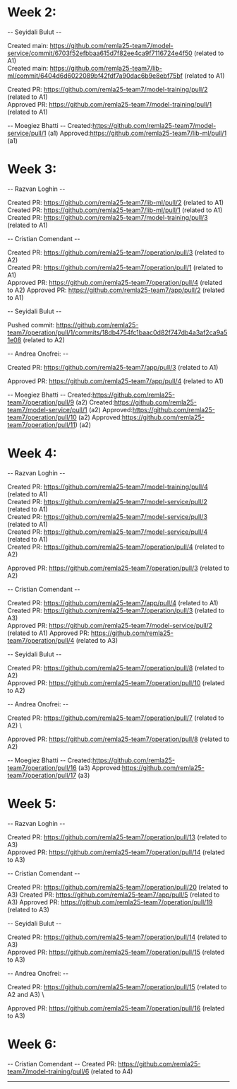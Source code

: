 # Week 2:

-- Seyidali Bulut --

Created main: https://github.com/remla25-team7/model-service/commit/6703f52efbbaa615d7f82ee4ca9f7116724e4f50 (related to A1) \
Created main: https://github.com/remla25-team7/lib-ml/commit/6404d6d6022089bf42fdf7a90dac6b9e8ebf75bf (related to A1)

Created PR: https://github.com/remla25-team7/model-training/pull/2 (related to A1) \
Approved PR: https://github.com/remla25-team7/model-training/pull/1 (related to A1)

-- Moegiez Bhatti --
Created:https://github.com/remla25-team7/model-service/pull/1 (a1)
Approved:https://github.com/remla25-team7/lib-ml/pull/1 (a1)

# Week 3:

-- Razvan Loghin --

Created PR: https://github.com/remla25-team7/lib-ml/pull/2 (related to A1) \
Created PR: https://github.com/remla25-team7/lib-ml/pull/1 (related to A1) \
Created PR: https://github.com/remla25-team7/model-training/pull/3 (related to A1)

-- Cristian Comendant --

Created PR: https://github.com/remla25-team7/operation/pull/3 (related to A2) \
Created PR: https://github.com/remla25-team7/operation/pull/1 (related to A1) \
Approved PR: https://github.com/remla25-team7/operation/pull/4 (related to A2)
Approved PR: https://github.com/remla25-team7/app/pull/2 (related to A1)

-- Seyidali Bulut --

Pushed commit: https://github.com/remla25-team7/operation/pull/1/commits/18db4754fc1baac0d82f747db4a3af2ca9a51e08 (related to A2)

-- Andrea Onofrei: --

Created PR: https://github.com/remla25-team7/app/pull/3 (related to A1)

Approved PR: https://github.com/remla25-team7/app/pull/4 (related to A1)

-- Moegiez Bhatti --
Created:https://github.com/remla25-team7/operation/pull/9 (a2)
Created:https://github.com/remla25-team7/model-service/pull/1 (a2)
Approved:https://github.com/remla25-team7/operation/pull/10 (a2)
Approved:https://github.com/remla25-team7/operation/pull/11) (a2)

# Week 4:

-- Razvan Loghin --

Created PR: https://github.com/remla25-team7/model-training/pull/4 (related to A1) \
Created PR: https://github.com/remla25-team7/model-service/pull/2 (related to A1) \
Created PR: https://github.com/remla25-team7/model-service/pull/3 (related to A1) \
Created PR: https://github.com/remla25-team7/model-service/pull/4 (related to A1) \
Created PR: https://github.com/remla25-team7/operation/pull/4 (related to A2)

Approved PR: https://github.com/remla25-team7/operation/pull/3 (related to A2)

-- Cristian Comendant --

Created PR: https://github.com/remla25-team7/app/pull/4 (related to A1) \
Created PR: https://github.com/remla25-team7/operation/pull/3 (related to A3) \
Approved PR: https://github.com/remla25-team7/model-service/pull/2 (related to A1)
Approved PR: https://github.com/remla25-team7/operation/pull/4 (related to A3)

-- Seyidali Bulut --

Created PR: https://github.com/remla25-team7/operation/pull/8 (related to A2) \
Approved PR: https://github.com/remla25-team7/operation/pull/10 (related to A2)

-- Andrea Onofrei: --

Created PR: https://github.com/remla25-team7/operation/pull/7 (related to A2) \

Approved PR: https://github.com/remla25-team7/operation/pull/8 (related to A2)

-- Moegiez Bhatti --
Created:https://github.com/remla25-team7/operation/pull/16 (a3)
Approved:https://github.com/remla25-team7/operation/pull/17 (a3)

# Week 5:

-- Razvan Loghin --

Created PR: https://github.com/remla25-team7/operation/pull/13 (related to A3) \
Approved PR: https://github.com/remla25-team7/operation/pull/14 (related to A3)

-- Cristian Comendant --

Created PR: https://github.com/remla25-team7/operation/pull/20 (related to A3)
Created PR: https://github.com/remla25-team7/app/pull/5 (related to A3)
Approved PR: https://github.com/remla25-team7/operation/pull/19 (related to A3)

-- Seyidali Bulut --

Created PR: https://github.com/remla25-team7/operation/pull/14 (related to A3) \
Approved PR: https://github.com/remla25-team7/operation/pull/15 (related to A3)

-- Andrea Onofrei: --

Created PR: https://github.com/remla25-team7/operation/pull/15 (related to A2 and A3) \

Approved PR: https://github.com/remla25-team7/operation/pull/16 (related to A3)

# Week 6:

-- Cristian Comendant --
Created PR: https://github.com/remla25-team7/model-training/pull/6 (related to A4)

---
